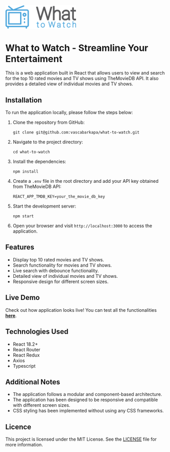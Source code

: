 <img src="src/assets/logo/w2w-logo.png" alt="W2W Logo" width="220">


# What to Watch - Streamline Your Entertaiment

This is a web application built in React that allows users to view and search for the top 10 rated movies and TV shows using TheMovieDB API. It also provides a detailed view of individual movies and TV shows.

## Installation

To run the application locally, please follow the steps below:

1. Clone the repository from GitHub:

   ```
   git clone git@github.com:vascabarkapa/what-to-watch.git
   ```

2. Navigate to the project directory:

   ```
   cd what-to-watch
   ```

3. Install the dependencies:

   ```
   npm install
   ```

4. Create a `.env` file in the root directory and add your API key obtained from TheMovieDB API:

   ```
   REACT_APP_TMDB_KEY=your_the_movie_db_key
   ```

5. Start the development server:

   ```
   npm start
   ```

6. Open your browser and visit `http://localhost:3000` to access the application.

## Features

- Display top 10 rated movies and TV shows.
- Search functionality for movies and TV shows.
- Live search with debounce functionality.
- Detailed view of individual movies and TV shows.
- Responsive design for different screen sizes.

## Live Demo

Check out how application looks live! You can test all the functionalities [**here**](https://w2w-entertaiment.netlify.app/).

## Technologies Used

- React 18.2+
- React Router
- React Redux
- Axios
- Typescript

## Additional Notes

- The application follows a modular and component-based architecture.
- The application has been designed to be responsive and compatible with different screen sizes.
- CSS styling has been implemented without using any CSS frameworks.

## Licence

This project is licensed under the MIT License. See the [LICENSE](LICENSE) file for more information.